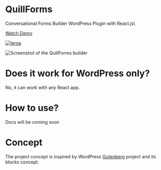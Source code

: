 # QuillForms
Conversational Forms Builder WordPress Plugin with React.js\

[Watch Demo](https://www.quillforms.com/demo)


[![lerna](https://img.shields.io/badge/maintained%20with-lerna-cc00ff.svg)](https://lerna.js.org)

![Screenshot of the QuillForms builder](https://quillforms.com/wp-content/uploads/2021/06/quillforms-builder.png)


# Does it work for WordPress only?
No, it can work with any React app.

# How to use?
Docs will be coming soon

# Concept
The project concept is inspired by WordPress [Gutenberg](https://github.com/WordPress/gutenberg) project and its blocks concept.
